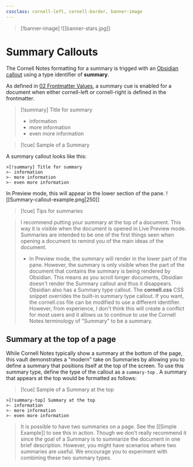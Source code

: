 ```yaml
---
cssclass: cornell-left, cornell-border, banner-image
---
```

>[!banner-image] ![[banner-stars.jpg]]

# Summary Callouts

The Cornell Notes formatting for a summary is trigged with an [Obsidian callout](https://help.obsidian.md/Editing+and+formatting/Callouts#Customize%20callouts) using a type identifier of **summary**. 

As defined in [02 Frontmatter Values](app://obsidian.md/02%20Frontmatter%20Values), a summary cue is enabled for a document when either cornell-left or cornell-right is defined in the frontmatter.

>[!summary] Title for summary
>- information 
>- more information
>- even more information

>[!cue] Sample of a Summary

A summary callout looks like this:
```
>[!summary] Title for summary
>- information 
>- more information
>- even more information
```
In Preview mode, this will appear in the lower section of the pane.
![[Summary-callout-example.png|250]]

>[!cue] Tips for summaries


>I recommend putting your summary at the top of a document. This way it is visible when the document is opened in Live Preview mode. Summaries are intended to be one of the first things seen when opening a document to remind you of the main ideas of the document.
>- In Preview mode, the summary will render in the lower part of the pane. However, the summary is only visible when the part of the document that contains the summary is being rendered by Obsidian. This means as you scroll longer documents, Obsidian doesn't render the Summary callout and thus it disappears.
>Obsidian also has a Summary type callout. The **cornell.css** CSS snippet overrides the built-in summary type callout. If you want, the cornell.css file can be modified to use a different identifier. However, from experience, I don't think this will create a conflict for most users and it allows us to continue to use the Cornell Notes terminology of "Summary" to be a summary.


## Summary at the top of a page
While Cornell Notes typically show a summary at the bottom of the page, this vault demonstrates a "modern" take on Summaries by allowing you to define a summary that positions itself at the top of the screen. To use this summary type, define the type of the callout as a `summary-top` . A summary that appears at the top would be formatted as follows:

>[!cue] Sample of a Summary at the top


```
>[!summary-top] Summary at the top
>- information 
>- more information
>- even more information
```

> It is possible to have two summaries on a page. See the [[Simple Example]] to see this in action. Though we don't really recommend it since the goal of a Summary is to summarize the document in one brief description. However, you might have scenarios where two summaries are useful. We encourage you to experiment with combining these two summary types.


